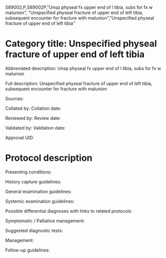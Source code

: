 S89002,P,S89002P,"Unsp physeal fx upper end of l tibia, subs for fx w malunion", "Unspecified physeal fracture of upper end of left tibia, subsequent encounter for fracture with malunion","Unspecified physeal fracture of upper end of left tibia"
# Category title: Unspecified physeal fracture of upper end of left tibia

Abbreviated description: Unsp physeal fx upper end of l tibia, subs for fx w malunion

Full description: Unspecified physeal fracture of upper end of left tibia, subsequent encounter for fracture with malunion

Sources:

Collated by:
Collation date:

Reviewed by:
Review date:

Validated by:
Validation date:

Approval UID:

# Protocol description

Presenting conditions:

History capture guidelines:

General examination guidelines:

Systemic examination guidelines:

Possible differential diagnoses with links to related protocols:

Symptomatic / Palliative management:

Suggested diagnostic tests:

Management:

Follow-up guidelines:
